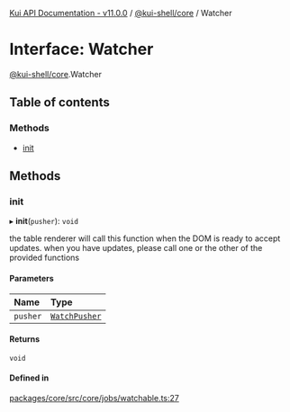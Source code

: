 [Kui API Documentation - v11.0.0](../README.md) / [@kui-shell/core](../modules/kui_shell_core.md) / Watcher

# Interface: Watcher

[@kui-shell/core](../modules/kui_shell_core.md).Watcher

## Table of contents

### Methods

- [init](kui_shell_core.Watcher.md#init)

## Methods

### init

▸ **init**(`pusher`): `void`

the table renderer will call this function when the DOM
is ready to accept updates. when you have updates, please call
one or the other of the provided functions

#### Parameters

| Name     | Type                                           |
| :------- | :--------------------------------------------- |
| `pusher` | [`WatchPusher`](kui_shell_core.WatchPusher.md) |

#### Returns

`void`

#### Defined in

[packages/core/src/core/jobs/watchable.ts:27](https://github.com/kubernetes-sigs/kui/blob/kui/packages/core/src/core/jobs/watchable.ts#L27)
